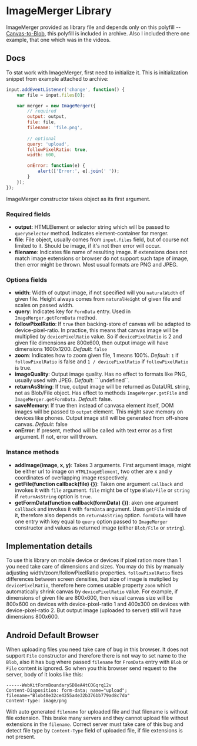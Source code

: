 # ImageMerger Library
ImageMerger provided as library file and depends only on this polyfill --
[Canvas-to-Blob](JavaScript-To-Blob|https://github.com/blueimp/JavaScript-Canvas-to-Blob), this polyfill is included in archive. Also I included there one example, that one which was in the videos.

## Docs
To stat work with ImageMerger, first need to initialize it. This is initialization snippet from example attached to archive:

```javascript
input.addEventListener('change', function() {
	var file = input.files[0];

	var merger = new ImageMerger({
	    // required
		output: output,
		file: file,
		filename: 'file.png',
		
		// optional
		query: 'upload',
		followPixelRatio: true,
		width: 600,

		onError: function(e) {
			alert(['Error:', e].join(' '));
		}
	});
});
```
ImageMerger constructor takes object as its first argument.
### Required fields
* **output**:  HTMLElement or selector string which will be passed to ```querySelector``` method. Indicates element-container for merger.
* **file**: File object, usually comes from ```input.files``` field, but of course not limited to it. Should be image, if it's not then error will occur.
* **filename**: Indicates file name of resulting image. If extensions does not match image extensions or browser do not support such tape of image, then error might be thrown. Most usual formats are PNG and JPEG.

### Options fields
* **width**: Width of output image, if not specified will you ```naturalWidth``` of given file. Height always comes from ```naturalHeight``` of given file and scales on passed width.
* **query**: Indicates key for ```FormData``` entry. Used in ```ImageMerger.getFormData``` method.
* **followPixelRatio**: If ```true``` then backing-store of canvas will be adapted to device-pixel-ratio. In practice, this means that canvas image will be multiplied by ```devicePixelRatio``` value. So if  ```devicePixelRatio``` is 2 and given file dimensions are 800x600, then output image will have dimensions 1600x1200. _Default_: ```false```
* **zoom**: Indicates how to zoom given file, 1 means 100%. _Default_: ```1``` if ```followPixelRatio``` is false and ```1 / devicePixelRatio``` if ```followPixelRatio``` is true.
* **imageQuality**: Output image quality. Has no effect to formats like PNG, usually used with JPEG. _Default_: ```undefined``.
* **returnAsString**: If true, output image will be returned as DataURL string, not as Blob/File object. Has effect to methods ```ImageMerger.getFile``` and ```ImageMerger.getFormData```. _Default_: false.
* **saveMemory**: If true then instead of canvasa element itself, DOM images will be passed to ```output``` element. This might save memory on devices like phones. Output image still will be generated from off-shore canvas. _Default_: false
* **onError**: If present, method will be called with text error as a first argument. If not, error will thrown.

### Instance methods
* **addImage(image, x, y)**: Takes 3 arguments. First argument image, might be either url to image on ```HTMLImageElement```, two other are x and y coordinates of overlapping image respectively.
* **getFile(function callback(file) {})**: Taken one argument ```callback``` and invokes it with ```file``` argument. ```file``` might be of type ```Blob/File``` or ```string``` if ```returnAsString``` option is ```true```.
* **getFormData(function callback(formData) {})**: aken one argument ```callback``` and invokes it with ```formData``` argument. Uses ```getFile``` inside of it, therefore also depends on ```returnAsString``` option. ```formData``` will have one entry with key equal to ```query``` option passed to ```ImageMerger``` constructor and values as returned image (either ```Blob/File``` or ```string```).

## Implementation details
To use this library on mobile device or devices if pixel ration more than 1 you need take care of dimensions and sizes. You may do this by manualy adjusting width/zoom/followPixelRatio properties. ```followPixelRatio``` fixes differences between screen densities, but size of image is mutiplied by ```devicePixelRatio```, therefore here comes usable property ```zoom``` which automatically shrink canvas by ```devicePixelRatio``` value. For example, if dimensions of given file are 800x600, then visual canvas size will be 800x600 on devices with device-pixel-ratio 1 and 400x300 on devices with device-pixel-ratio 2. But output image (uploaded to server) still will have dimensions 800x600.

## Android Default Browser
When uploading files you need take care of bug in this browser. It does not support ```File``` constructor and therefore there is not way to set name to the ```Blob```, also it has bug where passed ```filename``` for ```FromData``` entry with ```Blob``` or ```File``` content is ignored. So when you this browser send request to the server, body of it looks like this:
```
------WebKitFormBoundarySD8eA4tCOGqrq12v
Content-Disposition: form-data; name="upload"; filename="Blob40e32ce4255a4e32b376bb779ad8c7da"
Content-Type: image/png
```
With auto generated ```filename``` for uploaded file and that filename is without file extension. This brake many servers and they cannot upload file without extensions in the ```filename```. Correct server must take care of this bug and detect file type by ```Content-Type``` field of uploaded file, if file extensions is not present.

